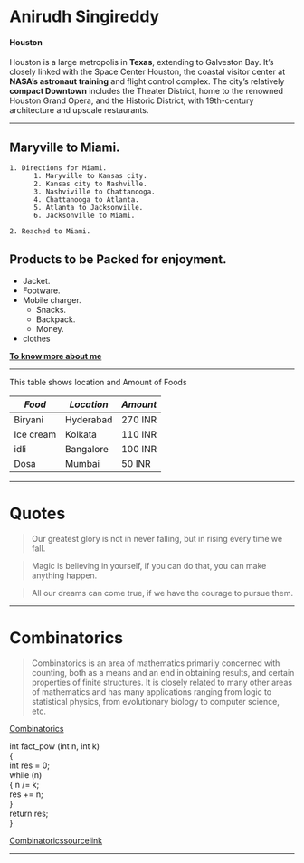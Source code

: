 # Anirudh Singireddy
#### Houston

Houston is a large metropolis in **Texas**, extending to Galveston Bay. It’s closely linked with the Space Center Houston, the coastal visitor center at **NASA’s astronaut training** and flight control complex. The city’s relatively **compact Downtown** includes the Theater District, home to the renowned Houston Grand Opera, and the Historic District, with 19th-century architecture and upscale restaurants.

---
## Maryville to Miami.
    1. Directions for Miami.
          1. Maryville to Kansas city.
          2. Kansas city to Nashville.
          3. Nashviville to Chattanooga.
          4. Chattanooga to Atlanta.
          5. Atlanta to Jacksonville.
          6. Jacksonville to Miami.

    2. Reached to Miami.     

 ## Products to be Packed for enjoyment.
* Jacket.
* Footware.
* Mobile charger.
    * Snacks.
    * Backpack.
    * Money.
* clothes

**[To know more about me](AboutMe.md)**

---

 This table shows location and Amount of Foods

| *Food*                  | *Location*        | *Amount*           |
| ----------------------- | ----------------- | ------------------ |
| Biryani                 | Hyderabad         | 270 INR            |
| Ice cream               | Kolkata           | 110 INR            |
| idli                    | Bangalore         | 100 INR            |
| Dosa                    | Mumbai            | 50 INR             |

---

# Quotes

>Our greatest glory is not in never falling, but in rising every time we fall.

>Magic is believing in yourself, if you can do that, you can make anything happen.

>All our dreams can come true, if we have the courage to pursue them. 

---

# Combinatorics

>Combinatorics is an area of mathematics primarily concerned with counting, both as a means and an end in obtaining results, and certain properties of finite structures. It is closely related to many other areas of mathematics and has many applications ranging from logic to statistical physics, from evolutionary biology to computer science, etc.

[Combinatorics](https://en.wikipedia.org/wiki/Combinatorics)

  int fact_pow (int n, int k)  
  {  
  int res = 0;  
  while (n)  
  {
  n /= k;  
  res += n;  
  }  
  return res;  
  }  

  [Combinatoricssourcelink](https://cp-algorithms.com/algebra/factorial-divisors.html)

  ---
  



